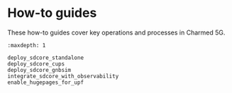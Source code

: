# How-to guides

These how-to guides cover key operations and processes in Charmed 5G.

```{toctree}
:maxdepth: 1

deploy_sdcore_standalone
deploy_sdcore_cups
deploy_sdcore_gnbsim
integrate_sdcore_with_observability
enable_hugepages_for_upf
```
